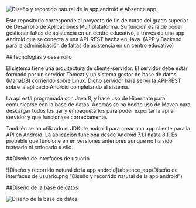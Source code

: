 
![Diseño y recorrido natural de la app android](absence_app/logo.png "Diseño y recorrido natural de la app android") # Absence app

Este repositorio corresponde al proyecto de fin de curso del grado superior de Desarrollo de Aplicaciones Multiplataforma. Su función es la de poder gestionar faltas de asistencia en un centro educativo, a través de una app Android que se conecta a una API-REST hecha en Java. (APP y Backend para la administración de faltas de asistencia en un centro educativo) 

##Tecnologías y desarrollo

El sistema tiene una arquitectura de cliente-servidor. El servidor debe estár formado por un servidor Tomcat y un sistema gestor de base de datos (MariaDB) corriendo sobre Linux. Dicho servidor hará servir la API-REST sobre la aplicació Android completando el sistema.

La api está programada con Java 8, y hace uso de Hibernate para comunicarse con la base de datos. Además se ha hecho uso de Maven para descargar todos los .jar y empaquetarlos para poder exportar la api al servidor y que funcionase correctamente.

También se ha utilizado el JDK de android para crear una app cliente para la API en Android. La aplicación funciona desde Android 7.1.1 hasta 8.1. Es probable que funcione en en versiones anteriores aunque no ha sido testeado ni enfocado a ello.

##Diseño de interfaces de usuario

![Diseño y recorrido natural de la app android](absence_app/Diseño de interfaces de usuario.png "Diseño y recorrido natural de la app android")
 
##Diseño de la base de datos

![Diseño de la base de datos](absence_app/BBDD.png "Diseño de la base de datos")
